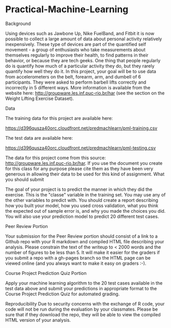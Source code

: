 # Practical-Machine-Learning
Background
 
Using devices such as Jawbone Up, Nike FuelBand, and Fitbit it is now possible to collect a large amount 
of data about personal activity relatively inexpensively. These type of devices are part of the quantified 
self movement - a group of enthusiasts who take measurements about themselves regularly to improve their 
health, to find patterns in their behavior, or because they are tech geeks. One thing that people regularly 
do is quantify how much of a particular activity they do, but they rarely quantify how well they do it. In 
this project, your goal will be to use data from accelerometers on the belt, forearm, arm, and dumbell of 
6 participants. They were asked to perform barbell lifts correctly and incorrectly in 5 different ways. 
More information is available from the website here: http://groupware.les.inf.puc-rio.br/har (see the 
section on the Weight Lifting Exercise Dataset).
 
Data
 
The training data for this project are available here:
   
https://d396qusza40orc.cloudfront.net/predmachlearn/pml-training.csv
 
The test data are available here:
   
https://d396qusza40orc.cloudfront.net/predmachlearn/pml-testing.csv
 
The data for this project come from this source: http://groupware.les.inf.puc-rio.br/har. If you use the 
document you create for this class for any purpose please cite them as they have been very generous in 
allowing their data to be used for this kind of assignment.
What you should submit

The goal of your project is to predict the manner in which they did the exercise. This is the "classe" 
variable in the training set. You may use any of the other variables to predict with. You should create a 
report describing how you built your model, how you used cross validation, what you think the expected out 
of sample error is, and why you made the choices you did. You will also use your prediction model to 
predict 20 different test cases.
 
Peer Review Portion
 
Your submission for the Peer Review portion should consist of a link to a Github repo with your R markdown 
and compiled HTML file describing your analysis. Please constrain the text of the writeup to < 2000 words 
and the number of figures to be less than 5. It will make it easier for the graders if you submit a repo 
with a gh-pages branch so the HTML page can be viewed online (and you always want to make it easy on 
graders :-).

Course Project Prediction Quiz Portion
 
Apply your machine learning algorithm to the 20 test cases available in the test data above and submit your 
predictions in appropriate format to the Course Project Prediction Quiz for automated grading.
 
Reproducibility
Due to security concerns with the exchange of R code, your code will not be run during the evaluation by 
your classmates. Please be sure that if they download the repo, they will be able to view the compiled 
HTML version of your analysis.

